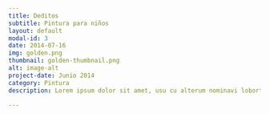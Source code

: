```yaml
---
title: Deditos
subtitle: Pintura para niños
layout: default
modal-id: 3
date: 2014-07-16
img: golden.png
thumbnail: golden-thumbnail.png
alt: image-alt
project-date: Junio 2014
category: Pintura
description: Lorem ipsum dolor sit amet, usu cu alterum nominavi lobortis. At duo novum diceret. Tantas apeirian vix et, usu sanctus postulant inciderint ut, populo diceret necessitatibus in vim. Cu eum dicam feugiat noluisse.

---
```

